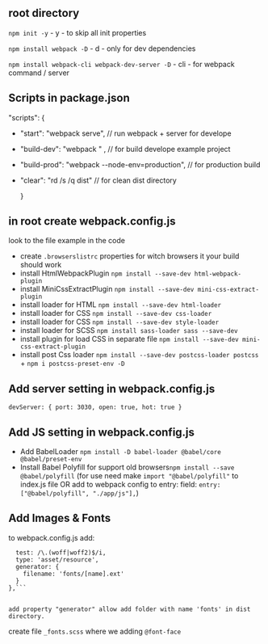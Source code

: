 ## root directory

`npm init -y` - y - to skip all init properties

`npm install webpack -D` - d - only for dev dependencies

`npm install webpack-cli webpack-dev-server -D` - cli - for webpack command / server

## Scripts in **package.json**

"scripts": {

- "start": "webpack serve", // run webpack + server for develope
- "build-dev": "webpack " , // for build develope example project
- "build-prod": "webpack --node-env=production", // for production build
- "clear": "rd /s /q dist" // for clean dist directory

  }

## in root create **webpack.config.js**

look to the file example in the code

- create `.browserslistrc` properties for witch browsers it your build should work
- install HtmlWebpackPlugin `npm install --save-dev html-webpack-plugin`
- install MiniCssExtractPlugin `npm install --save-dev mini-css-extract-plugin`
- install loader for HTML `npm install --save-dev html-loader`
- install loader for CSS `npm install --save-dev css-loader`
- install loader for CSS `npm install --save-dev style-loader`
- install loader for SCSS `npm install sass-loader sass --save-dev`
- install plugin for load CSS in separate file `npm install --save-dev mini-css-extract-plugin`
- install post Css loader `npm install --save-dev postcss-loader postcss` + `npm i postcss-preset-env -D`

## Add server setting in webpack.config.js

`devServer: { port: 3030, open: true, hot: true }`

## Add JS setting in webpack.config.js

- Add BabelLoader `npm install -D babel-loader @babel/core @babel/preset-env`
- Install Babel Polyfill for support old browsers`npm install --save @babel/polyfill` (for use need make `import "@babel/polyfill"` to index.js file OR add to webpack config to entry: field: `entry: ["@babel/polyfill", "./app/js"],`)

## Add Images & Fonts

to webpack.config.js add:

````{
  test: /\.(woff|woff2)$/i,
  type: 'asset/resource',
  generator: {
    filename: 'fonts/[name].ext'
  }
},```


add property "generator" allow add folder with name 'fonts' in dist directory.
````

create file `_fonts.scss` where we adding `@font-face`
